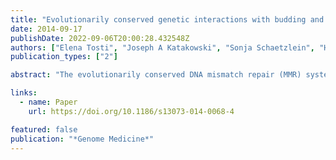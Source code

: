 ```yaml
---
title: "Evolutionarily conserved genetic interactions with budding and fission yeast &#119872&#119906&#119905&#119878 identify orthologous relationships in mismatch repair-deficient cancer cells"
date: 2014-09-17
publishDate: 2022-09-06T20:00:28.432548Z
authors: ["Elena Tosti", "Joseph A Katakowski", "Sonja Schaetzlein", "Hyun-Soo Kim", "Colm J. Ryan", "Michael Shales", "Assen Roguev", "Nevan J Krogan", "Deborah Palliser", "Michael-Christopher Keogh", " others"]
publication_types: ["2"]

abstract: "The evolutionarily conserved DNA mismatch repair (MMR) system corrects base-substitution and insertion-deletion mutations generated during erroneous replication. The mutation or inactivation of many MMR factors strongly predisposes to cancer, where the resulting tumors often display resistance to standard chemotherapeutics. A new direction to develop targeted therapies is the harnessing of synthetic genetic interactions, where the simultaneous loss of two otherwise non-essential factors leads to reduced cell fitness or death. High-throughput screening in human cells to directly identify such interactors for disease-relevant genes is now widespread, but often requires extensive case-by-case optimization. Here we asked if conserved genetic interactors (CGIs) with MMR genes from two evolutionary distant yeast species (*Saccharomyces cerevisiae* and *Schizosaccharomyzes pombe*) can predict orthologous genetic relationships in higher eukaryotes."

links:
  - name: Paper
    url: https://doi.org/10.1186/s13073-014-0068-4

featured: false
publication: "*Genome Medicine*"
---
```



